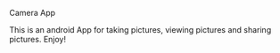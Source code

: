  Camera App


This is an android App for taking pictures, viewing pictures and sharing pictures. Enjoy!
